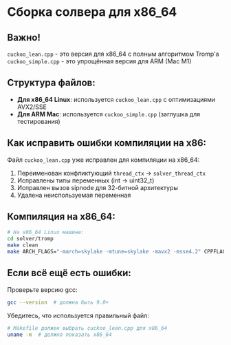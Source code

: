 # Сборка солвера для x86_64

## Важно!

`cuckoo_lean.cpp` - это версия для x86_64 с полным алгоритмом Tromp'а
`cuckoo_simple.cpp` - это упрощённая версия для ARM (Mac M1)

## Структура файлов:

- **Для x86_64 Linux**: используется `cuckoo_lean.cpp` с оптимизациями AVX2/SSE
- **Для ARM Mac**: используется `cuckoo_simple.cpp` (заглушка для тестирования)

## Как исправить ошибки компиляции на x86:

Файл `cuckoo_lean.cpp` уже исправлен для компиляции на x86_64:
1. Переименован конфликтующий `thread_ctx` → `solver_thread_ctx`
2. Исправлены типы переменных (int → uint32_t)
3. Исправлен вызов sipnode для 32-битной архитектуры
4. Удалена неиспользуемая переменная

## Компиляция на x86_64:

```bash
# На x86_64 Linux машине:
cd solver/tromp
make clean
make ARCH_FLAGS="-march=skylake -mtune=skylake -mavx2 -msse4.2" CPPFLAGS=""
```

## Если всё ещё есть ошибки:

Проверьте версию gcc:
```bash
gcc --version  # должна быть 9.0+
```

Убедитесь, что используется правильный файл:
```bash
# Makefile должен выбрать cuckoo_lean.cpp для x86_64
uname -m  # должно показать x86_64
```
